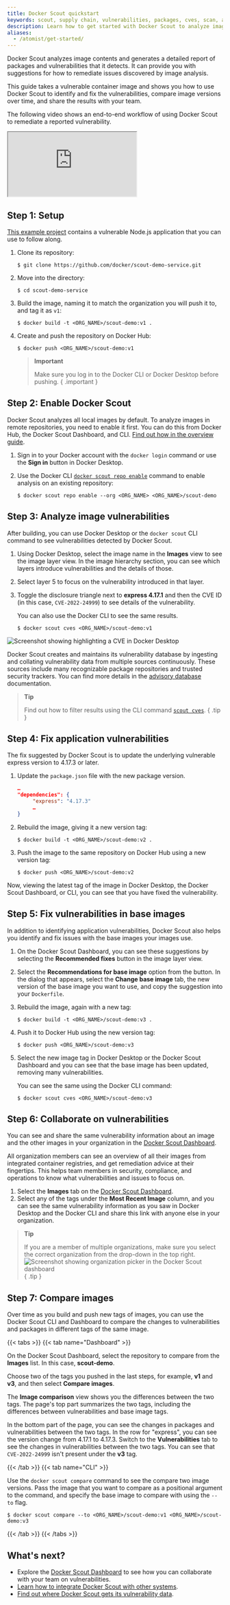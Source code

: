 ```yaml
---
title: Docker Scout quickstart
keywords: scout, supply chain, vulnerabilities, packages, cves, scan, analysis, analyze
description: Learn how to get started with Docker Scout to analyze images and fix vulnerabilities
aliases:
  - /atomist/get-started/
---
```


Docker Scout analyzes image contents and generates a detailed report of packages
and vulnerabilities that it detects. It can provide you with
suggestions for how to remediate issues discovered by image analysis.

This guide takes a vulnerable container image and shows you how to use Docker
Scout to identify and fix the vulnerabilities, compare image versions over time,
and share the results with your team.

The following video shows an end-to-end workflow of using Docker Scout to remediate a reported vulnerability.

<iframe class="border-0 w-full aspect-video mb-8" allow="fullscreen" src="https://www.loom.com/embed/e066986569924555a2546139f5f61349?sid=6e29be62-78ba-4aa7-a1f6-15f96c37d916"></iframe>

## Step 1: Setup

[This example project](https://github.com/docker/scout-demo-service) contains
a vulnerable Node.js application that you can use to follow along.

1. Clone its repository:

   ```console
   $ git clone https://github.com/docker/scout-demo-service.git
   ```

2. Move into the directory:

   ```console
   $ cd scout-demo-service
   ```

3. Build the image, naming it to match the organization you will push it to,
   and tag it as `v1`:

   ```console
   $ docker build -t <ORG_NAME>/scout-demo:v1 .
   ```

4. Create and push the repository on Docker Hub:

   ```console
   $ docker push <ORG_NAME>/scout-demo:v1
   ```

   > **Important**
   >
   > Make sure you log in to the Docker CLI or Docker Desktop before pushing.
   { .important }

## Step 2: Enable Docker Scout

Docker Scout analyzes all local images by default. To analyze images in
remote repositories, you need to enable it first.
You can do this from Docker Hub, the Docker Scout Dashboard, and CLI.
[Find out how in the overview guide](/scout).

1. Sign in to your Docker account with the `docker login` command or use the
   **Sign in** button in Docker Desktop.
2. Use the Docker CLI [`docker scout repo enable`](/engine/reference/commandline/scout_repo_enable)
   command to enable analysis on an existing repository:

   ```console
   $ docker scout repo enable --org <ORG_NAME> <ORG_NAME>/scout-demo
   ```

## Step 3: Analyze image vulnerabilities

After building, you can use Docker Desktop or the `docker scout` CLI command
to see vulnerabilities detected by Docker Scout.

1. Using Docker Desktop, select the image name in the **Images** view to see
   the image layer view. In the image hierarchy section, you can see which layers
   introduce vulnerabilities and the details of those.

2. Select layer 5 to focus on the vulnerability introduced in that layer.

3. Toggle the disclosure triangle next to **express 4.17.1** and then the CVE ID (in this case, `CVE-2022-24999`) to see details of the
   vulnerability.

   You can also use the Docker CLI to see the same results.

   ```console
   $ docker scout cves <ORG_NAME>/scout-demo:v1
   ```

![Screenshot showing highlighting a CVE in Docker Desktop](./images/scout-onboarding-dd-v1-cvve-focus.png)

Docker Scout creates and maintains its vulnerability database by ingesting and
collating vulnerability data from multiple sources continuously. These sources
include many recognizable package repositories and trusted security trackers.
You can find more details in the [advisory database](./advisory-db-sources.md) documentation.

> **Tip**
>
> Find out how to filter results using the CLI command [`scout cves`](/engine/reference/commandline/scout_cves).
> { .tip }

## Step 4: Fix application vulnerabilities

The fix suggested by Docker Scout is to update
the underlying vulnerable express version to 4.17.3 or later.

1. Update the `package.json` file with the new package version.

   ```json
   …
   "dependencies": {
        "express": "4.17.3"
        …
   }
   ```

2. Rebuild the image, giving it a new version tag:

   ```console
   $ docker build -t <ORG_NAME>/scout-demo:v2 .
   ```

3. Push the image to the same repository on Docker Hub using a new version tag:

   ```console
   $ docker push <ORG_NAME>/scout-demo:v2
   ```

Now, viewing the latest tag of the image in Docker Desktop, the Docker Scout
Dashboard, or CLI, you can see that you have fixed the vulnerability.

## Step 5: Fix vulnerabilities in base images

In addition to identifying application
vulnerabilities, Docker Scout also helps you identify and fix issues with the
base images your images use.

1. On the Docker Scout Dashboard, you can see these suggestions
   by selecting the **Recommended fixes** button in the image layer view.

2. Select the **Recommendations for base image** option from the button. In the
   dialog that appears, select the **Change base image** tab, the new version of
   the base image you want to use, and copy the suggestion into your `Dockerfile`.

3. Rebuild the image, again with a new tag:

   ```console
   $ docker build -t <ORG_NAME>/scout-demo:v3 .
   ```

4. Push it to Docker Hub using the new version tag:

   ```console
   $ docker push <ORG_NAME>/scout-demo:v3
   ```

5. Select the new image tag in Docker Desktop or the Docker Scout Dashboard and you
   can see that the base image has been updated, removing many vulnerabilities.

   You can see the same using the Docker CLI command:

   ```console
   $ docker scout cves <ORG_NAME>/scout-demo:v3
   ```

## Step 6: Collaborate on vulnerabilities

You can see and share the same vulnerability information about an image and
the other images in your organization in the [Docker Scout Dashboard](./dashboard.md).

All organization members can see an overview of all their images from integrated container registries,
and get remediation advice at their fingertips. This helps team members in
security, compliance, and operations to know what vulnerabilities and issues to focus on.

1. Select the **Images** tab on the [Docker Scout Dashboard](https://scout.docker.com).
2. Select any of the tags under
   the **Most Recent Image** column, and you can see the same vulnerability
   information as you saw in Docker Desktop and the Docker CLI and share this link with anyone else in your organization.

> **Tip**
>
> If you are a member of multiple organizations, make sure you select the
> correct organization from the drop-down in the top right.
> ![Screenshot showing organization picker in the Docker Scout dashboard](./images/scout-onboarding-org-picker.png)
{ .tip }

## Step 7: Compare images

Over time as you build and push new tags of images, you can use the Docker Scout
CLI and Dashboard to compare the changes to vulnerabilities and packages in
different tags of the same image.

{{< tabs >}}
{{< tab name="Dashboard" >}}

On the Docker Scout Dashboard, select the repository to compare from the
**Images** list. In this case, **scout-demo**.

Choose two of the tags you pushed in the last steps, for example, **v1** and
**v3**, and then select **Compare images**.

The **Image comparison** view shows you the differences between the two tags.
The page's top part summarizes the two tags, including the differences between
vulnerabilities and base image tags.

In the bottom part of the page, you can see the changes in packages and
vulnerabilities between the two tags. In the row for "express", you can see the
version change from 4.17.1 to 4.17.3. Switch to the **Vulnerabilities** tab to
see the changes in vulnerabilities between the two tags. You can see that
`CVE-2022-24999` isn't present under the **v3** tag.

{{< /tab >}}
{{< tab name="CLI" >}}

Use the `docker scout compare` command to see the compare two image versions.
Pass the image that you want to compare as a positional argument to the
command, and specify the base image to compare with using the `--to` flag.

```console
$ docker scout compare --to <ORG_NAME>/scout-demo:v1 <ORG_NAME>/scout-demo:v3
```

{{< /tab >}}
{{< /tabs >}}

## What's next?

- Explore the [Docker Scout Dashboard](/scout/dashboard) to see how you can
  collaborate with your team on vulnerabilities.
- [Learn how to integrate Docker Scout with other systems](./integrations/index.md).
- [Find out where Docker Scout gets its vulnerability data](/scout/advisory-db-sources).
